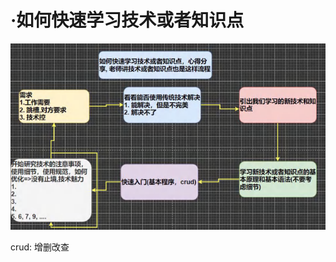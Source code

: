# ·如何快速学习技术或者知识点





![image-20230522102323160](./如何快速学习技术或者知识点.assets/image-20230522102323160.png)



crud: 增删改查

